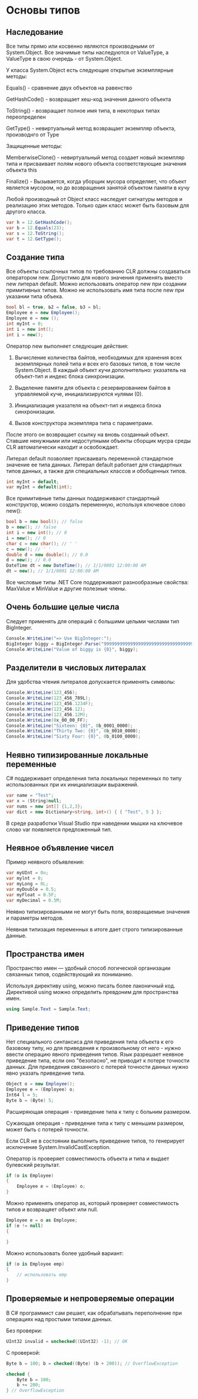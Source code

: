 # Основы типов

## Наследование

Все типы прямо или косвенно являются производными от System.Object. Все значимые типы наследуются от ValueType, а ValueType в свою очередь - от System.Object.

У класса System.Object есть следующие открытые экземплярные методы:

Equals() - сравнение двух объектов на равенство

GetHashCode() - возвращает хеш-код значения данного объекта

ToString() - возвращает полное имя типа, в некоторых типах переопределен

GetType() - невиртуальный метод возвращает экземпляр объекта, производнго от Type

Защищенные методы:

MemberwiseClone() - невиртуальный метод создает новый экземпляр типа и присваивает полям нового объекта соответствующие значения объекта this

Finalize() - Вызывается, когда уборщик мусора определяет, что объект является мусором, но до возвращения занятой объектом памяти в кучу

Любой производный от Object класс наследует сигнатуры методов и реализацию этих методов. Только один класс может быть базовым для другого класса.

```csharp
var h = 12.GetHashCode();
var b = 12.Equals(23);
var s = 12.ToString();
var t = 12.GetType();
```

## Создание типа

Все объекты ссылочных типов по требованию CLR должны создаваться оператором new. Допустимо для нового значения применять вместо new литерал default. Можно использовать оператор new при создании примитивных типов. Можно не использовать имя типа после new при указании типа объека.

```csharp
bool bl = true, Ь2 = false, ЬЗ = bl;
Employee e = new Employee();
Employee e = new ();
int myInt = 0;
int i = new int();
int i = new();
```

Оператор new выполняет следующие действия:

1. Вычисление количества байтов, необходимых для хранения всех экземплярных полей типа и всех его базовых типов, в том числе System.Object. В каждый объект кучи дополнительно: указатель на объект-тип и индекс блока синхронизации. 

2. Выделение памяти для объекта с резервированием байтов в управляемой куче, инициализируются нулями (0).

3. Инициализация указателя на объект-тип и индекса блока синхронизации.

4. Вызов конструктора экземпляра типа с параметрами.

После этого он возвращает ссылку на вновь созданный объект. Ставшие ненужными или недоступными объекты сборщик мусра среды CLR автоматически находит и освобождает.

Литерал default позволяет присваивать переменной стандартное значение ее типа данных. Литерал default работает для стандартных типов данных, а также для специальных классов и обобщенных типов.

```csharp
int myInt = default;
var myInt = default(int);
```

Все примитивные типы данных поддерживают стандартный конструктор, можно создать переменную, используя ключевое слово new():

```csharp
bool b = new bool(); // false
b = new(); // false
int i = new int(); // 0
i = new(); // 0
char c = new char(); // ' '
c = new(); // ' '
double d = new double(); // 0.0
d = new(); // 0.0
DateTime dt = new DateTime(); // 1/1/0001 12:00:00 AM
dt = new(); // 1/1/0001 12:00:00 AM
```

Все числовые типы .NET Core поддерживают разнообразные свойства: MaxValue и MinValue и другие полезные члены.

## Очень большие целые числа

Следует применять для операций с большими целыми числами тип BigInteger.

```csharp
Console.WriteLine("=> Use BigInteger:");
BigInteger biggy = BigInteger.Parse("9999999999999999999999999999999999999999999999");
Console.WriteLine("Value of biggy is {0}", biggy);
```

## Разделители в числовых литералах

Для удобства чтения литералов допускается применять символы:

```csharp
Console.WriteLine(123_456);
Console.WriteLine(123_456_789L);
Console.WriteLine(123_456.1234F);
Console.WriteLine(123_456.12);
Console.WriteLine(123_456.12M);
Console.WriteLine(0x_00_00_FF);
Console.WriteLine("Sixteen: {0}", 0b_0001_0000);
Console.WriteLine("Thirty Two: {0}", 0b_0010_0000);
Console.WriteLine("Sixty Four: {0}", 0b_0100_0000);
```

## Неявно типизированные локальные переменные

C# поддерживает определения типа локальных переменных по типу использованных при их инициализации выражений.

```csharp
var name = "Test";
var x = (String)null;
var nums = new int[] {1,2,3};
var dict = new Dictionary<string, int>() { { "Test", 5 } };
```

В среде разработки Visual Studio при наведении мышки на ключевое слово var появляется предложенный тип.

## Неявное объявление чисел

Пример неявного объявления:

```csharp
var myUInt = 0u;
var mylnt = 0;
var myLong = 0L;
var myDouble = 0.5;
var myFloat = 0.5F;
var myDecimal = 0.5M;
```

Неявно типизированными не могут быть поля, возвращаемые значения и параметры методов.

Неявная типизация переменных в итоге дает строго типизированные данные.

## Пространства имен

Пространство имен — удобный способ логической организации связанных типов, содействующий их пониманию.

Используя директиву using, можно писать более лаконичный код. Директивой using можно определить превдоним для пространства имен.

```csharp
using Sample.Text = Sample.Text;
```

## Приведение типов

Нет специального синтаксиса для приведения типа объекта к его базовому типу, но для приведения к произвольному от него - нужно ввести операцию явного приведения типов. Язык разрешает неявное приведение типа, если оно "безопасно", не приводит к потере точности данных. Для приведения связанного с потерей точности данных нужно явно указать приведение типа.

```csharp
Object o = new Employee();
Employee e = (Employee) o;
Int64 l = 5;
Byte b = (Byte) 5;
```

Расширяющая операция - приведение типа к типу с больним размером.

Сужающая операция - приведение типа к типу с меньшим размером, может быть с потерей точности.

Если CLR не в состоянии выполнить приведение типов, то генерирует исключение System.InvalidCastException.

Оператор is проверяет совместимость объекта и типа и выдает булевский результат.

```csharp
if (o is Employee)
{
    Employee e = (Employee) o;
}
```

Можно применять оператор as, который проверяет совместимость типов и возвращяет объект или null.

```csharp
Employee e = o as Employee;
if (e != null)
{

}
```

Можно использовать более удобный вариант:

```csharp
if (o is Employee emp)
{
    // использовать emp
}
```

## Проверяемые и непроверяемые операции

В С# программист сам решает, как обрабатывать переполнение при операциях над простыми типами данных. 

Без проверки:

```csharp
UInt32 invalid = unchecked((UInt32) -1); // OK
```

С проверкой:

```csharp
Byte b = 100; b = checked((Byte) (b + 200)); // OverflowException
```

```csharp
checked { 
    Byte b = 100;
    b += 200;
} // OverflowException
```



